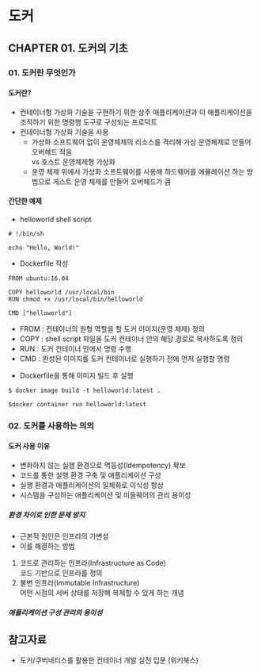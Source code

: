 # 도커

## CHAPTER 01. 도커의 기초

### 01. 도커란 무엇인가

#### 도커란?
* 컨테이너형 가상화 기술을 구현하기 위한 상주 애플리케이션과 이 애플리케이션을 조작하기 위한 명령행 도구로 구성되는 프로덕트
* 컨테이너형 가상화 기술을 사용
  * 가상화 소프트웨어 없이 운영체제의 리소스를 격리해 가상 운영체제로 만들어 오버헤드 적음
<br>  vs 호스트 운영체제형 가상화
  * 운영 체제 위에서 가상화 소프트웨어를 사용해 하드웨어를 에뮬레이션 하는 방법으로 게스트 운영 체제를 만들어 오버헤드가 큼
#### 간단한 예제
* helloworld shell script
```
# !/bin/sh

echo "Hello, World!" 
```
* Dockerfile 작성
```
FROM ubuntu:16.04

COPY helloworld /usr/local/bin
RUN chmod +x /usr/local/bin/helloworld

CMD ["helloworld"]
```
  - FROM : 컨테이너의 원형 역할을 할 도커 이미지(운영 체제) 정의
  - COPY : shell script 파일을 도커 컨테이너 안의 해당 경로로 복사하도록 정의
  - RUN : 도커 컨테이너 안에서 명령 수행 
  - CMD : 완성된 이미지를 도커 컨테이너로 실행하기 전에 먼저 실행할 명령
* Dockerfile을 통해 이미지 빌드 후 실행
```
$ docker image build -t helloworld:latest .

$docker container run helloworld:latest
```

### 02. 도커를 사용하는 의의

#### 도커 사용 이유
* 변화하지 않는 실행 환경으로 멱등성(Idempotency) 확보
* 코드를 통한 실행 환경 구축 및 애플리케이션 구성
* 실행 환경과 애플리케이션의 일체화로 이식성 향상
* 시스템을 구성하는 애플리케이션 및 미들웨어의 관리 용이성
##### 환경 차이로 인한 문제 방지
* 근본적 원인은 인프라의 가변성
* 이를 해결하는 방법
1. 코드로 관리하는 인프라(Infrastructure as Code)
<br>	코드 기반으로 인프라를 정의
2. 불변 인프라(Immutable Infrastructure)
<br>  어떤 시점의 서버 상태를 저장해 복제할 수 있게 하는 개념

##### 애플리케이션 구성 관리의 용이성

## 참고자료
* 도커/쿠버네티스를 활용한 컨테이너 개발 실전 입문 (위키북스)
